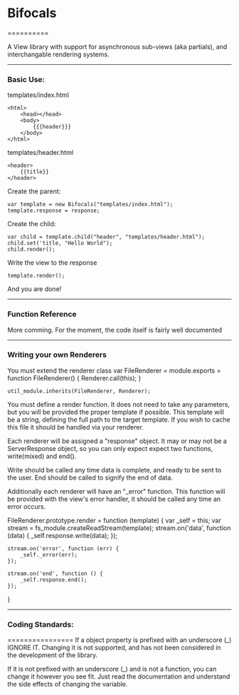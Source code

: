 # Bifocals
==========

A View library with support for asynchronous sub-views (aka partials), and interchangable rendering systems.

----

### Basic Use:
templates/index.html

    <html>
        <head></head>
        <body>
            {{{header}}}
        </body>
    </html>

templates/header.html

    <header>
        {{title}}
    </header>


Create the parent:

    var template = new Bifocals("templates/index.html");
    template.response = response;

Create the child:

    var child = template.child("header", "templates/header.html");
    child.set('title, "Hello World");
    child.render();

Write the view to the response

    template.render();

And you are done!

----

### Function Reference

More comming. For the moment, the code itself is fairly well documented

----

### Writing your own Renderers

You must extend the renderer class 
    var FileRenderer = module.exports = function FileRenderer() {
        Renderer.call(this);
    }

    util_module.inherits(FileRenderer, Renderer);

You must define a render function. It does not need to take any parameters, but you will be provided the proper template if possible. This template will be a string, defining the full path to the target template. If you wish to cache this file it should be handled via your renderer.

Each renderer will be assigned a "response" object. It may or may not be a ServerResponse object, so you can only expect expect two functions, write(mixed) and end().

Write should be called any time data is complete, and ready to be sent to the user. End should be called to signify the end of data.

Additionally each renderer will have an "_error" function. This function will be provided with the view's error handler, it should be called any time an error occurs.

FileRenderer.prototype.render = function (template) {
	var _self = this;
	var stream = fs_module.createReadStream(template);
	stream.on('data', function (data) {
		_self.response.write(data);
	});

	stream.on('error', function (err) {
		_self._error(err);
	});

	stream.on('end', function () {
		_self.response.end();
	});
}

----

### Coding Standards:
================
If a object property is prefixed with an underscore (_) IGNORE IT. Changing it is not supported, and has not been considered in the development of the library.

If it is not prefixed with an underscore (_) and is not a function, you can change it however you see fit. Just read the documentation and understand the side effects of changing the variable.